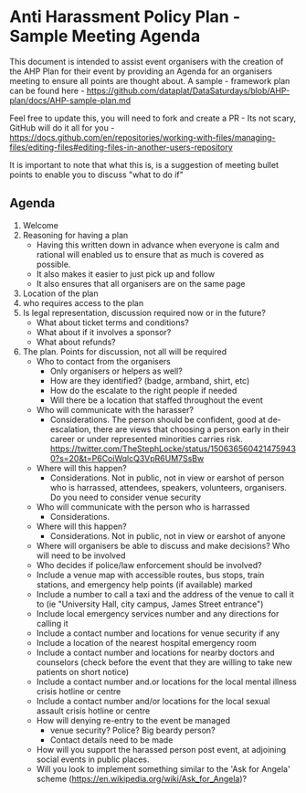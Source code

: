 # Anti Harassment Policy Plan - Sample Meeting Agenda

This document is intended to assist event organisers with the creation of the AHP Plan for their event by providing an Agenda for an organisers meeting to ensure all points are thought about. A sample - framework plan can be found here - https://github.com/dataplat/DataSaturdays/blob/AHP-plan/docs/AHP-sample-plan.md

Feel free to update this, you will need to fork and create a PR - Its not scary, GitHub will do it all for you - https://docs.github.com/en/repositories/working-with-files/managing-files/editing-files#editing-files-in-another-users-repository

It is important to note that what this is, is a suggestion of meeting bullet points to enable you to discuss "what to do if"

## Agenda

1. Welcome
2. Reasoning for having a plan
    - Having this written down in advance when everyone is calm and rational will enabled us to ensure that as much is covered as possible.
    - It also makes it easier to just pick up and follow
    - It also ensures that all organisers are on the same page
3. Location of the plan 
4. who requires access to the plan 
5. Is legal representation, discussion required now or in the future? 
    - What about ticket terms and conditions?
    - What about if it involves a sponsor?
    - What about refunds?
7. The plan. Points for discussion, not all will be required
    - Who to contact from the organisers
        - Only organisers or helpers as well?
        - How are they identified? (badge, armband, shirt, etc)
        - How do the escalate to the right people if needed
        - Will there be a location that staffed throughout the event
    - Who will communicate with the harasser?
         - Considerations. The person should be confident, good at de-escalation, there are views that choosing a person early in their career or under represented minorities carries risk.
https://twitter.com/TheStephLocke/status/1506365604214759430?s=20&t=P6CoiWqlcQ3VpR6UM7SsBw
    - Where will this happen?
         - Considerations. Not in public, not in view or earshot of person who is harrassed, attendees, speakers, volunteers, organisers. Do you need to consider venue security
    - Who will communicate with the person who is harrassed
         - Considerations. 
    - Where will this happen?
         - Considerations. Not in public, not in view or earshot of anyone
    - Where will organisers be able to discuss and make decisions? Who will need to be involved
    - Who decides if police/law enforcement should be involved? 
    - Include a venue map with accessible routes, bus stops, train stations, and emergency help points (if available) marked
    - Include a number to call a taxi and the address of the venue to call it to (ie "University Hall, city campus, James Street entrance")
    - Include local emergency services number and any directions for calling it
    - Include a contact number and locations for venue security if any
    - Include a location of the nearest hospital emergency room
    - Include a contact number and locations for nearby doctors and counselors (check before the event that they are willing to take new patients on short notice)
    - Include a contact number and.or locations for the local mental illness crisis hotline or centre
    - Include a contact number and/or locations for the local sexual assault crisis hotline or centre
    -  How will denying re-entry to the event be managed
          - venue security? Police? Big beardy person?
          - Contact details need to be made
    - How will you support the harassed person post event, at adjoining social events in public places.
    - Will you look to implement something similar to the 'Ask for Angela' scheme (https://en.wikipedia.org/wiki/Ask_for_Angela)?
    

